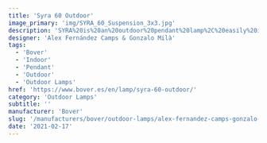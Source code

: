 ```yaml
---
title: 'Syra 60 Outdoor'
image_primary: 'img/SYRA_60_Suspension_3x3.jpg'
description: 'SYRA%20is%20an%20outdoor%20pendant%20lamp%2C%20easily%20identifiable%20and%20characteristic%A0within%20BOVER%20Outdoor%20collection.%20Shade%20is%20made%20of%20aluminum%20structure%2C%20woven%20with%20synthetic%20fiber.%20The%20inner%A0light%20source%20is%20protected%20by%20an%20opal%20glass%20ceiling%20lamp%20which%20softens%20the%A0outcoming%20light.%20Metal%20elements%20subject%20to%20welding%20are%20treated%20with%20antirustprocesses%A0%28Cataphoresis%29%20Designed%20to%20be%20a%20versatile%20product%20to%20be%20used%20both%20in%20interior%20and%20outdoor%A0applications.%20Syra%20is%20rated%20IP-55%20to%20guarantee%20its%20consealed%2C%20even%20though%A0its%20light%20emissions%20and%20shapes%20offer%20features%20and%20values%20more%20appropriate%A0for%20indoor%20products.%20Thanks%20to%20the%20LED%20plate%2C%20Syra%20is%20a%20resistant%20and%20energysaving%A0luminaire.%20Syra%20range%20is%20ideal%20for%20half-closed%20spaces%2C%20terraces%20and%20covered%20porches%A0which%20need%20warm%20light%20and%20kind%20elements%20to%20bring%20comfort.%20Its%20height%20can%A0be%20regulated%20through%20the%20tensor%20wires.'
designer: 'Alex Fernández Camps & Gonzalo Milà'
tags:
  - 'Bover'
  - 'Indoor'
  - 'Pendant'
  - 'Outdoor'
  - 'Outdoor Lamps'
href: 'https://www.bover.es/en/lamp/syra-60-outdoor/'
category: 'Outdoor Lamps'
subtitle: ''
manufacturer: 'Bover'
slug: '/manufacturers/bover/outdoor-lamps/alex-fernandez-camps-gonzalo-mila-syra-60-outdoor'
date: '2021-02-17'
---
```

